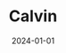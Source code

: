 ---
date: 2024-01-01
featured_image: Calvin-20240423-2.jpg
title: Calvin
description: 
tags: ["calvin"]
---